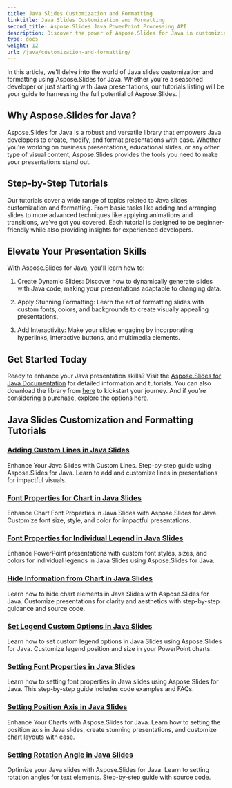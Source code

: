 ```yaml
---
title: Java Slides Customization and Formatting
linktitle: Java Slides Customization and Formatting
second_title: Aspose.Slides Java PowerPoint Processing API
description: Discover the power of Aspose.Slides for Java in customizing and formatting Java slides. Learn step-by-step in our tutorials. Elevate your presentation skills.
type: docs
weight: 12
url: /java/customization-and-formatting/
---
```


In this article, we'll delve into the world of Java slides customization and formatting using Aspose.Slides for Java. Whether you're a seasoned developer or just starting with Java presentations, our tutorials listing will be your guide to harnessing the full potential of Aspose.Slides. |

## Why Aspose.Slides for Java?

Aspose.Slides for Java is a robust and versatile library that empowers Java developers to create, modify, and format presentations with ease. Whether you're working on business presentations, educational slides, or any other type of visual content, Aspose.Slides provides the tools you need to make your presentations stand out.

## Step-by-Step Tutorials

Our tutorials cover a wide range of topics related to Java slides customization and formatting. From basic tasks like adding and arranging slides to more advanced techniques like applying animations and transitions, we've got you covered. Each tutorial is designed to be beginner-friendly while also providing insights for experienced developers.

## Elevate Your Presentation Skills

With Aspose.Slides for Java, you'll learn how to:

1. Create Dynamic Slides: Discover how to dynamically generate slides with Java code, making your presentations adaptable to changing data.

2. Apply Stunning Formatting: Learn the art of formatting slides with custom fonts, colors, and backgrounds to create visually appealing presentations.

3. Add Interactivity: Make your slides engaging by incorporating hyperlinks, interactive buttons, and multimedia elements.

## Get Started Today

Ready to enhance your Java presentation skills? Visit the [Aspose.Slides for Java Documentation](https://reference.aspose.com/slides/java/) for detailed information and tutorials. You can also download the library from [here](https://releases.aspose.com/slides/java/) to kickstart your journey. And if you're considering a purchase, explore the options [here](https://purchase.aspose.com/buy).

## Java Slides Customization and Formatting Tutorials
### [Adding Custom Lines in Java Slides](./adding-custom-lines-java-slides/)
Enhance Your Java Slides with Custom Lines. Step-by-step guide using Aspose.Slides for Java. Learn to add and customize lines in presentations for impactful visuals.
### [Font Properties for Chart in Java Slides](./font-properties-for-chart-java-slides/)
Enhance Chart Font Properties in Java Slides with Aspose.Slides for Java. Customize font size, style, and color for impactful presentations.
### [Font Properties for Individual Legend in Java Slides](./font-properties-individual-legend-java-slides/)
Enhance PowerPoint presentations with custom font styles, sizes, and colors for individual legends in Java Slides using Aspose.Slides for Java.
### [Hide Information from Chart in Java Slides](./hide-information-chart-java-slides/)
Learn how to hide chart elements in Java Slides with Aspose.Slides for Java. Customize presentations for clarity and aesthetics with step-by-step guidance and source code.
### [Set Legend Custom Options in Java Slides](./set-legend-custom-options-java-slides/)
Learn how to set custom legend options in Java Slides using Aspose.Slides for Java. Customize legend position and size in your PowerPoint charts.
### [Setting Font Properties in Java Slides](./setting-font-properties-java-slides/)
Learn how to setting font properties in Java slides using Aspose.Slides for Java. This step-by-step guide includes code examples and FAQs.
### [Setting Position Axis in Java Slides](./setting-position-axis-java-slides/)
Enhance Your Charts with Aspose.Slides for Java. Learn how to setting the position axis in Java slides, create stunning presentations, and customize chart layouts with ease.
### [Setting Rotation Angle in Java Slides](./setting-rotation-angle-java-slides/)
Optimize your Java slides with Aspose.Slides for Java. Learn to setting rotation angles for text elements. Step-by-step guide with source code.